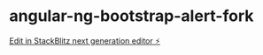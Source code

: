 # angular-ng-bootstrap-alert-fork

[Edit in StackBlitz next generation editor ⚡️](https://stackblitz.com/~/github.com/scomo/angular-ng-bootstrap-alert-fork)